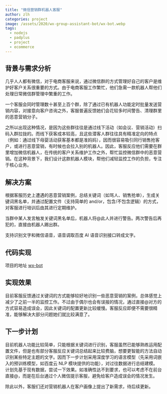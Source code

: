 ```yaml
---
title: "微信营销群机器人客服"
author: zlh
categories: project
image: /assets/2020/wx-group-assistant-bot/wx-bot.webp
tags:
  - nodejs
  - padplus
  - project
  - ecommerce
---
```


## 背景与需求分析

几乎人人都有微信，对于电商客服来说，通过微信群的方式管理好自己的客户是维护好客户关系很重要的方式。由于电商客服工作繁忙，他们急需一款机器人帮他们处理日常微信群管理中繁重的工作。

一个客服会同时管理数十甚至上百个群，除了通过已有机器人功能定时批量发送营销内容，对接意向客户咨询之外，客服普遍反馈她们会花较多时间警告、清理群里的恶意营销分子。

之所以出现这种情况，是因为这些群往往是通过线下活动（如会议、营销活动）扫码入群拉拢的。而线下获客成本较高，且这些潜客人群往往具有精准定向的特点（例如：通过线下母婴活动获客基本都是准妈妈），因而很容易吸引同行销售抢客户，或进行恶意营销，有时候也会拉入别的机器人。因此，客服反应他们需要在群里增加微信机器人，在传统的客户关系维护工作之外，帮忙监控微信群中的恶意营销。在这种背景下，我们设计这款机器人模块，帮他们减轻监控工作的负担，专注于核心业务。

## 解决方案

根据客服历史上遭遇的恶意营销案例，总结关键词（如骂人、销售抢单），生成关键词黑名单，并通过配置文件（支持简单的 and/or，包含/不包含逻辑）的方式，对客服进行培训后由其进行定期维护。

当群中某人发言触发关键词黑名单后，机器人将@此人并进行警告。两次警告后再犯的，直接由机器人踢出群。

支持识别文字和微信语音，语音调取百度 AI 语音识别接口转成文字。

## 代码实现

项目的地址 [wx-bot](https://github.com/mathsyouth/wx-bot)

## 实现效果

目前客服反馈通过关键词的方式能够较好地识别一些恶意营销的案例，总体感觉上减少了之前一半的监控工作。不过由于偶尔也会有误报的情况，通过直接@对方的方式容易造成误会，因此关键词的配置更新比较缓慢。客服反应即便不需要很精准，能够解决大部分问题她们就比较满意了。

## 下一步计划

目前机器人功能比较简单，只能根据关键词进行识别，客服虽然已能够熟练运用配置文件，但是也有部分客服反应关键词总结起来比较费脑，想要更智能的方法自动识别某些特定主题的文字。因而下一步计划采用深度学习的语言模型（先采用词嵌入的预训练模型，如百度云 NLP 模块提供的功能），对过往数据进行总结建模。计划先基于现有数据，尝试一下效果。如准确性达不到要求，也可以考虑不在前台直接@，而是在后台通过个人微信提示客服，避免给客户造成误会的情况发生。

除此以外，客服们还对营销机器人在客户画像上提出了新需求，待后续更新。
